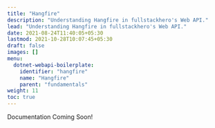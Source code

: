 ```yaml
---
title: "Hangfire"
description: "Understanding Hangfire in fullstackhero's Web API."
lead: "Understanding Hangfire in fullstackhero's Web API."
date: 2021-08-24T11:40:05+05:30
lastmod: 2021-10-28T10:07:45+05:30
draft: false
images: []
menu:
  dotnet-webapi-boilerplate:
    identifier: "hangfire"
    name: "Hangfire"
    parent: "fundamentals"
weight: 11
toc: true
---
```


Documentation Coming Soon!
